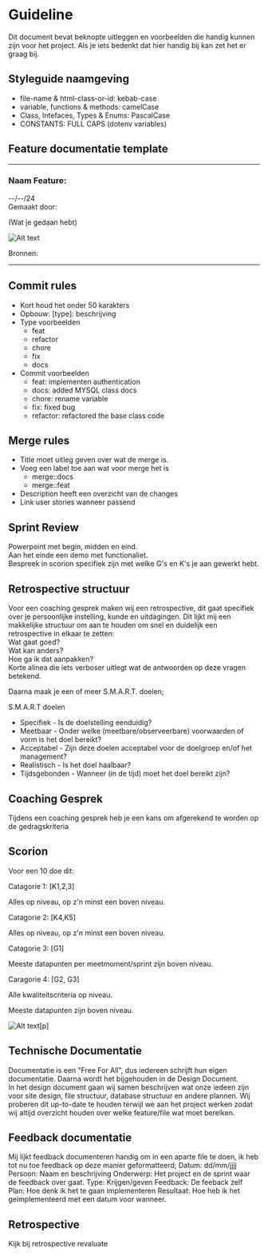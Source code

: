 # Guideline

Dit document bevat beknopte uitleggen en voorbeelden die handig kunnen zijn voor het project.
Als je iets bedenkt dat hier handig bij kan zet het er graag bij.

## Styleguide naamgeving

-   file-name & html-class-or-id: kebab-case
-   variable, functions & methods: camelCase
-   Class, Intefaces, Types & Enums: PascalCase
-   CONSTANTS: FULL CAPS (dotenv variables)

## Feature documentatie template

---

### Naam Feature:

--/--/24
<br>Gemaakt door:

(Wat je gedaan hebt)

![Alt text]("")

Bronnen:

---

## Commit rules

-   Kort houd het onder 50 karakters
-   Opbouw: [type]: beschrijving
-   Type voorbeelden
    -   feat
    -   refactor
    -   chore
    -   fix
    -   docs
-   Commit voorbeelden
    -   feat: implementen authentication
    -   docs: added MYSQL class docs
    -   chore: rename variable
    -   fix: fixed bug
    -   refactor: refactored the base class code

## Merge rules

-   Title moet uitleg geven over wat de merge is.
-   Voeg een label toe aan wat voor merge het is
    -   merge::docs
    -   merge::feat
-   Description heeft een overzicht van de changes
-   Link user stories wanneer passend

## Sprint Review

Powerpoint met begin, midden en eind.<br>
Aan het einde een demo met functionaliet.<br>
Bespreek in scorion specifiek zijn met welke G's en K's je aan gewerkt hebt.<br>

## Retrospective structuur

Voor een coaching gesprek maken wij een retrospective, dit gaat specifiek over je persoonlijke instelling, kunde en uitdagingen. Dit lijkt mij een makkelijke structuur om aan te houden om snel en duidelijk een retrospective in elkaar te zetten:<br>
Wat gaat goed? <br>
Wat kan anders? <br>
Hoe ga ik dat aanpakken?<br>
Korte alinea die iets verboser uitlegt wat de antwoorden op deze vragen betekend. <br>

Daarna maak je een of meer S.M.A.R.T. doelen;

S.M.A.R.T doelen <br>

-   Specifiek - Is de doelstelling eenduidig?
-   Meetbaar - Onder welke (meetbare/observeerbare) voorwaarden of vorm is het doel bereikt?
-   Acceptabel - Zijn deze doelen acceptabel voor de doelgroep en/of het management?
-   Realistisch - Is het doel haalbaar?
-   Tijdsgebonden - Wanneer (in de tijd) moet het doel bereikt zijn?

## Coaching Gesprek

Tijdens een coaching gesprek heb je een kans om afgerekend te worden op de gedragskriteria

## Scorion

Voor een 10 doe dit:

Catagorie 1: [K1,2,3]

Alles op niveau, op z'n minst een boven niveau.

Catagorie 2: [K4,K5]

Alles op niveau, op z'n minst een boven niveau.

Catagorie 3: [G1]

Meeste datapunten per meetmoment/sprint zijn boven niveau.

Caragorie 4: [G2, G3]

Alle kwaliteitscriteria op niveau.

Meeste datapunten zijn boven niveau.

![Alt text](assets/kritera_blok_3.png)[p]

## Technische Documentatie

Documentatie is een "Free For All", dus iedereen schrijft hun eigen documentatie. Daarna wordt het bijgehouden in de Design Document. <br>
In het design document gaan wij samen beschrijven wat onze iedeen zijn voor site design, file structuur, database structuur en andere plannen. Wij proberen dit up-to-date te houden terwijl we aan het project werken zodat wij altijd overzicht houden over welke feature/file wat moet bereiken.<br>

## Feedback documentatie

Mij lijkt feedback documenteren handig om in een aparte file te doen, ik heb tot nu toe feedback op deze manier geformatteerd;
Datum: dd/mm/jjjj
Persoon: Naam en beschrijving
Onderwerp: Het project en de sprint waar de feedback over gaat.
Type: Krijgen/geven
Feedback: De feeback zelf
Plan: Hoe denk ik het te gaan implementeren
Resultaat: Hoe heb ik het geimplementeerd met een datum voor wanneer.

## Retrospective

Kijk bij retrospective revaluate
